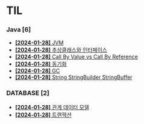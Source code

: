 # TIL
 
### Java [6]
- [**[2024-01-28]**  JVM](https://github.com/A-lass/TIL/blob/main/Java/JVM.md)
- [**[2024-01-28]**  추상클래스와 인터페이스](https://github.com/A-lass/TIL/blob/main/Java/추상클래스와_인터페이스.md)
- [**[2024-01-28]**  Call By Value vs Call By Reference](https://github.com/A-lass/TIL/blob/main/Java/Call_By_Value_vs_Call_By_Reference.md)
- [**[2024-01-28]**  동기화](https://github.com/A-lass/TIL/blob/main/Java/동기화.md)
- [**[2024-01-28]**  GC](https://github.com/A-lass/TIL/blob/main/Java/GC.md)
- [**[2024-01-28]**  String StringBuilder StringBuffer](https://github.com/A-lass/TIL/blob/main/Java/String_StringBuilder_StringBuffer.md)
### DATABASE [2]
- [**[2024-01-28]**  관계 데이터 모델](https://github.com/A-lass/TIL/blob/main/DATABASE/관계_데이터_모델.md)
- [**[2024-01-28]**  트랜잭션](https://github.com/A-lass/TIL/blob/main/DATABASE/트랜잭션.md)
